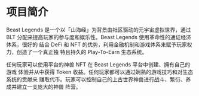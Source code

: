 # 项目简介

Beast Legends 是一个以「山海经」为背景由社区驱动的元宇宙虚拟世界，通过 BLT 分配来提高玩家的参与度和娱乐性。Beast Legends 使用革命性的通证经济体系，很好的 结合 DeFi 和 NFT 的优势，利用金融机制和游戏体系来赋予玩家权力，创造了一个真正独 特且持久的 Play-To-Earn 生态系统。

&#x20;任何玩家可以使用平台的神兽 NFT 在 Beast Legends 平台中创建、拥有自己的游戏 体验并从中获得 Token 收益。任何玩家都可以通过娴熟的游戏技巧和对生态系统的贡献来 赚取代币。玩家可以控制自己的上古世界神兽进行战斗、繁衍、养成并建立一支庞大的神兽 阵营。

